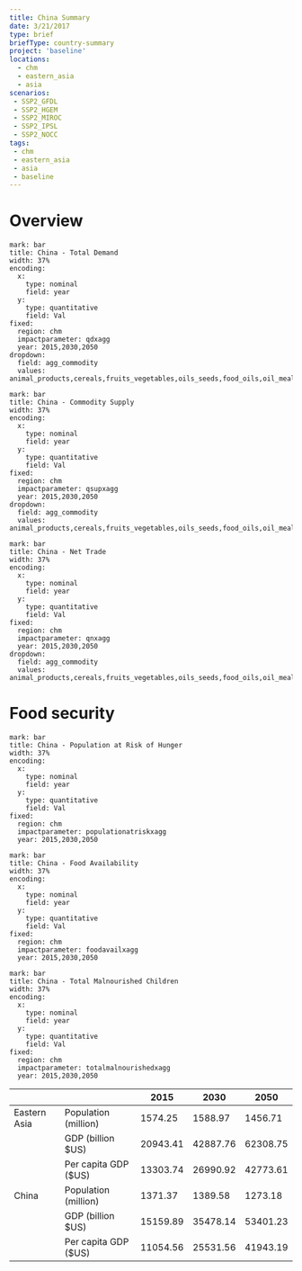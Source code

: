 ```yaml
---
title: China Summary
date: 3/21/2017
type: brief
briefType: country-summary
project: 'baseline'
locations:
  - chm
  - eastern_asia
  - asia
scenarios:
 - SSP2_GFDL
 - SSP2_HGEM
 - SSP2_MIROC
 - SSP2_IPSL
 - SSP2_NOCC
tags:
 - chm
 - eastern_asia
 - asia
 - baseline
---
```

# Overview 

```chart
mark: bar
title: China - Total Demand
width: 37%
encoding:
  x:
    type: nominal
    field: year
  y:
    type: quantitative
    field: Val
fixed:
  region: chm
  impactparameter: qdxagg
  year: 2015,2030,2050
dropdown:
  field: agg_commodity
  values: animal_products,cereals,fruits_vegetables,oils_seeds,food_oils,oil_meals,other,pulses,roots_tubers,sugar
```

```chart
mark: bar
title: China - Commodity Supply
width: 37%
encoding:
  x:
    type: nominal
    field: year
  y:
    type: quantitative
    field: Val
fixed:
  region: chm
  impactparameter: qsupxagg
  year: 2015,2030,2050
dropdown:
  field: agg_commodity
  values: animal_products,cereals,fruits_vegetables,oils_seeds,food_oils,oil_meals,other,pulses,roots_tubers,sugar
```

```chart
mark: bar
title: China - Net Trade
width: 37%
encoding:
  x:
    type: nominal
    field: year
  y:
    type: quantitative
    field: Val
fixed:
  region: chm
  impactparameter: qnxagg
  year: 2015,2030,2050
dropdown:
  field: agg_commodity
  values: animal_products,cereals,fruits_vegetables,oils_seeds,food_oils,oil_meals,other,pulses,roots_tubers,sugar
```

# Food security

```chart
mark: bar
title: China - Population at Risk of Hunger
width: 37%
encoding:
  x:
    type: nominal
    field: year
  y:
    type: quantitative
    field: Val
fixed:
  region: chm
  impactparameter: populationatriskxagg
  year: 2015,2030,2050
```

```chart
mark: bar
title: China - Food Availability
width: 37%
encoding:
  x:
    type: nominal
    field: year
  y:
    type: quantitative
    field: Val
fixed:
  region: chm
  impactparameter: foodavailxagg
  year: 2015,2030,2050
```

```chart
mark: bar
title: China - Total Malnourished Children
width: 37%
encoding:
  x:
    type: nominal
    field: year
  y:
    type: quantitative
    field: Val
fixed:
  region: chm
  impactparameter: totalmalnourishedxagg
  year: 2015,2030,2050
```

|   |   | 2015 | 2030 | 2050 |
|---|---|---|---|---|
| Eastern Asia | Population (million) | 1574.25 | 1588.97 | 1456.71 |
|  | GDP (billion $US) | 20943.41 | 42887.76 | 62308.75 |
|  | Per capita GDP ($US) | 13303.74 | 26990.92 | 42773.61 |
| China | Population (million) | 1371.37 | 1389.58 | 1273.18 |
|  | GDP (billion $US) | 15159.89 | 35478.14 | 53401.23 |
|  | Per capita GDP ($US) | 11054.56| 25531.56| 41943.19|